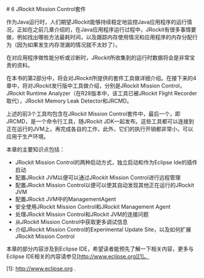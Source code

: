 <a name="6" />
# 6 JRockit Mission Control套件

作为Java运行时，人们期望JRockit能够持续稳定地监控Java应用程序的运行情况。正如在之前几章介绍的，在Java应用程序运行过程中，JRockit有很多事情要做，例如找出哪些方法最耗时间，以及跟踪内存使用情况和应用程序的内存分配行为（因为如果发生内存泄漏的情况就不太妙了）。

在对应用程序做性能分析或诊断时，JRockit所收集到的运行时数据将会是非常宝贵的资料。

在本书的第2部分中，将会对JRockit所提供的套件工具做详细介绍。在接下来的4章中，将对JRockit发行版中工具做介绍，分别是JRockit Mission Control，JRockit Runtime Analyzer（在R28版本中，该工具已被JRockit Flight Recorder取代），JRockit Memory Leak Detector和JRCMD。

上述的前3个工具均包含在JRockit Mission Control套件中，最后一个，即JRCMD，是一个命令行工具，随JRockit JDK一起发布。这些工具都可以连接到正在运行的JVM上，再完成各自的工作，此外，它们的执行开销都非常小，可以应用于生产环境。

本章的主要知识点包括：

* JRockit Mission Control的两种启动方式，独立启动和作为Eclipse Ide的插件启动
* 配置JRockit JVM以便可以通过JRockit Mission Control进行远程管理
* 配置JRockit Mission Control以便可以使其自动发现其他正在运行的JRockit JVM
* 配置JRockit JVM中的ManagementAgent
* 安全使用JRockit Mission Control和JRockit Management Agent
* 处理JRockit Mission Control和JRockit JVM的连接问题
* 从JRockit Mission Control中获取更多调试信息
* 介绍JRockit Mission Control的Experimental Update Site，以及如何扩展JRockit Mission Control

本章的部分内容涉及到Eclipse IDE，希望读者能预先了解一下相关内容，更多与Eclipse IDE相关的内容请参见[http://www.eclipse.org][1]。




[1]:    http://www.eclipse.org .